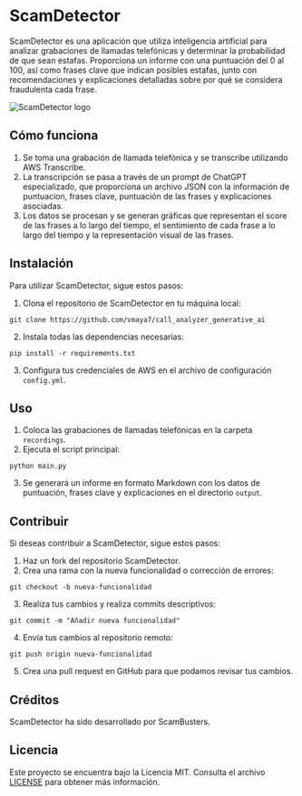 # ScamDetector

ScamDetector es una aplicación que utiliza inteligencia artificial para analizar grabaciones de llamadas telefónicas y determinar la probabilidad de que sean estafas. Proporciona un informe con una puntuación del 0 al 100, así como frases clave que indican posibles estafas, junto con recomendaciones y explicaciones detalladas sobre por qué se considera fraudulenta cada frase.

![ScamDetector logo](https://github.com/vmaya7/call_analyzer_generative_ai/assets/47407743/408bdec4-37f1-44b4-b1a3-934121377134)


## Cómo funciona

1. Se toma una grabación de llamada telefónica y se transcribe utilizando AWS Transcribe.
2. La transcripción se pasa a través de un prompt de ChatGPT especializado, que proporciona un archivo JSON con la información de puntuacion, frases clave, puntuación de las frases y explicaciones asociadas.
3. Los datos se procesan y se generan gráficas que representan el score de las frases a lo largo del tiempo, el sentimiento de cada frase a lo largo del tiempo y la representación visual de las frases.

## Instalación

Para utilizar ScamDetector, sigue estos pasos:

1. Clona el repositorio de ScamDetector en tu máquina local:

```
git clone https://github.com/vmaya7/call_analyzer_generative_ai
```

2. Instala todas las dependencias necesarias:

```
pip install -r requirements.txt
```

3. Configura tus credenciales de AWS en el archivo de configuración `config.yml`.

## Uso

1. Coloca las grabaciones de llamadas telefónicas en la carpeta `recordings`.
2. Ejecuta el script principal:

```
python main.py
```

3. Se generará un informe en formato Markdown con los datos de puntuación, frases clave y explicaciones en el directorio `output`.

## Contribuir

Si deseas contribuir a ScamDetector, sigue estos pasos:

1. Haz un fork del repositorio ScamDetector.
2. Crea una rama con la nueva funcionalidad o corrección de errores: 

```
git checkout -b nueva-funcionalidad
```

3. Realiza tus cambios y realiza commits descriptivos:

```
git commit -m "Añadir nueva funcionalidad"
```

4. Envía tus cambios al repositorio remoto:

```
git push origin nueva-funcionalidad
```

5. Crea una pull request en GitHub para que podamos revisar tus cambios.

## Créditos

ScamDetector ha sido desarrollado por ScamBusters.

## Licencia

Este proyecto se encuentra bajo la Licencia MIT. Consulta el archivo [LICENSE](/LICENCE) para obtener más información.

